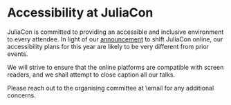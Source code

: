 # Accessibility at JuliaCon

JuliaCon is committed to providing an accessible and inclusive environment to every attendee.
In light of our [announcement](/2020/covid19/) to shift JuliaCon online, our accessibility plans for this year are likely to be very different from prior events.

We will strive to ensure that the online platforms are compatible with screen
readers, and we shall attempt to close caption all our talks.

Please reach out to the organising committee at \email for any additional concerns.
